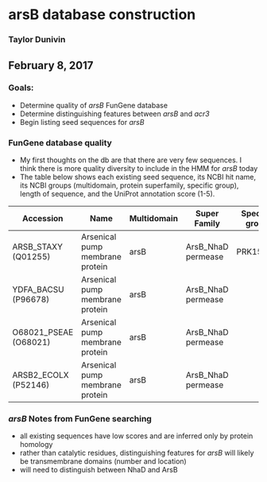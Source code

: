# arsB database construction
### Taylor Dunivin
## February 8, 2017
### Goals: 
* Determine quality of _arsB_ FunGene database
* Determine distinguishing features between *arsB* and *acr3*
* Begin listing seed sequences for *arsB*

### FunGene database quality
* My first thoughts on the db are that there are very few sequences. I think there is more quality diversity to include in the HMM for *arsB* today
* The table below shows each existing seed sequence, its NCBI hit name, its NCBI groups (multidomain, protein superfamily, specific group), length of sequence, and the UniProt annotation score (1-5). 

| Accession | Name | Multidomain | Super Family | Specific group | Lenth (aa) | UniProt Score |
| --------- | ----- | ---------- | --------- | -------- | ------- | :-----: |
| ARSB_STAXY (Q01255) | Arsenical pump membrane protein | arsB | ArsB_NhaD permease | PRK15445 | 429 | 2 |
| YDFA_BACSU (P96678) | Arsenical pump membrane protein | arsB | ArsB_NhaD permease | | 435 | 2 |
| O68021_PSEAE (O68021) | Arsenical pump membrane protein | arsB | ArsB_NhaD permease |  | 425 | 2 |
| ARSB2_ECOLX (P52146) | Arsenical pump membrane protein | arsB | ArsB_NhaD permease | | 429 | 2 |

### *arsB* Notes from FunGene searching
* all existing sequences have low scores and are inferred only by protein homology
* rather than catalytic residues, distinguishing features for *arsB* will likely be transmembrane domains (number and location)
* will need to distinguish between NhaD and ArsB

